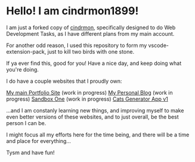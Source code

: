 # Hello! I am cindrmon1899!

I am just a forked copy of [cindrmon](https://github.com/cindrmon), specifically designed to do Web Development Tasks, as I have different plans from my main account. 

For another odd reason, I used this repository to form my vscode-extension-pack, just to kill two birds with one stone.

If ya ever find this, good for you! Have a nice day, and keep doing what you're doing.

I do have a couple websites that I proudly own:

[My main Portfolio Site](https://me.cindrmon.blue) (work in progress)
[My Personal Blog](https://waterloos.cindrmon.blue) (work in progress)
[Sandbox One](https://sandbox.cindrmon.blue) (work in progress)
[Cats Generator App v1](https://cats-name-generator.herokuapp.com/)

...and I am constanly learning new things, and improving myself to make even better versions of these websites, and to just overall, be the best person I can be.

I might focus all my efforts here for the time being, and there will be a time and place for everything...

Tysm and have fun!